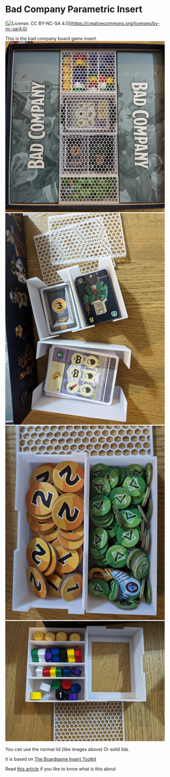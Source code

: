 # Bad Company Parametric Insert
[![License: CC BY-NC-SA 4.0](https://img.shields.io/badge/License-CC_BY--NC--SA_4.0-lightgrey.svg)](https://creativecommons.org/licenses/by-nc-sa/4.0/

This is the bad company board game insert.
![Full](images/full.jpg?raw=true "Insert")
![Cards](images/cards.jpg?raw=true "Cards")
![Money](images/money.jpg?raw=true "Money and Tokens")
![Resources](images/resources.jpg?raw=true "Resources")

You can use the normal lid (like images above) Or solid lids.

It is based on [The Boardgame Insert Toolkit](https://github.com/dppdppd/The-Boardgame-Insert-Toolkit) 

Read [this article](https://medium.com/@fzerorubigd/a-ci-cd-for-creating-board-game-insert-1c685aaa1a4f) if you like to know what is this about 
